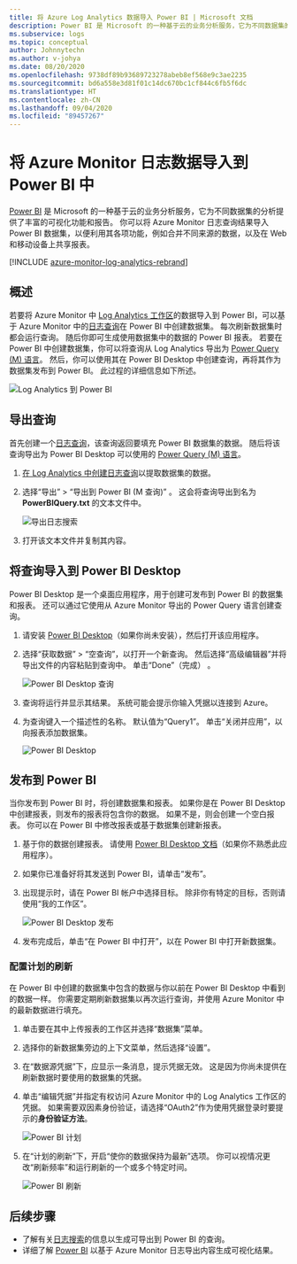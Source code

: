 ```yaml
---
title: 将 Azure Log Analytics 数据导入 Power BI | Microsoft 文档
description: Power BI 是 Microsoft 的一种基于云的业务分析服务，它为不同数据集的分析提供了丰富的可视化功能和报告。  本文介绍如何配置并将 Log Analytics 数据导入 Power BI 且将其配置为自动刷新。
ms.subservice: logs
ms.topic: conceptual
author: Johnnytechn
ms.author: v-johya
ms.date: 08/20/2020
ms.openlocfilehash: 9738df89b93689723278abeb8ef568e9c3ae2235
ms.sourcegitcommit: bd6a558e3d81f01c14dc670bc1cf844c6fb5f6dc
ms.translationtype: HT
ms.contentlocale: zh-CN
ms.lasthandoff: 09/04/2020
ms.locfileid: "89457267"
---
```

# <a name="import-azure-monitor-log-data-into-power-bi"></a>将 Azure Monitor 日志数据导入到 Power BI 中


[Power BI](https://powerbi.microsoft.com/documentation/powerbi-service-get-started/) 是 Microsoft 的一种基于云的业务分析服务，它为不同数据集的分析提供了丰富的可视化功能和报告。  你可以将 Azure Monitor 日志查询结果导入 Power BI 数据集，以便利用其各项功能，例如合并不同来源的数据，以及在 Web 和移动设备上共享报表。

[!INCLUDE [azure-monitor-log-analytics-rebrand](../../../includes/azure-monitor-log-analytics-rebrand.md)]

## <a name="overview"></a>概述
若要将 Azure Monitor 中 [Log Analytics 工作区](manage-access.md)的数据导入到 Power BI，可以基于 Azure Monitor 中的[日志查询](../log-query/log-query-overview.md)在 Power BI 中创建数据集。  每次刷新数据集时都会运行查询。  随后你即可生成使用数据集中的数据的 Power BI 报表。  若要在 Power BI 中创建数据集，你可以将查询从 Log Analytics 导出为 [Power Query (M) 语言](https://docs.microsoft.com/powerquery-m/power-query-m-language-specification)。  然后，你可以使用其在 Power BI Desktop 中创建查询，再将其作为数据集发布到 Power BI。  此过程的详细信息如下所述。

![Log Analytics 到 Power BI](./media/powerbi/overview.png)

## <a name="export-query"></a>导出查询
首先创建一个[日志查询](../log-query/log-query-overview.md)，该查询返回要填充 Power BI 数据集的数据。  随后将该查询导出为 Power BI Desktop 可以使用的 [Power Query (M) 语言](https://docs.microsoft.com/powerquery-m/power-query-m-language-specification)。

1. [在 Log Analytics 中创建日志查询](../log-query/get-started-portal.md)以提取数据集的数据。
2. 选择“导出” > “导出到 Power BI (M 查询)” 。  这会将查询导出到名为 **PowerBIQuery.txt** 的文本文件中。 

    ![导出日志搜索](./media/powerbi/export-analytics.png)

3. 打开该文本文件并复制其内容。

## <a name="import-query-into-power-bi-desktop"></a>将查询导入到 Power BI Desktop
Power BI Desktop 是一个桌面应用程序，用于创建可发布到 Power BI 的数据集和报表。  还可以通过它使用从 Azure Monitor 导出的 Power Query 语言创建查询。 

1. 请安装 [Power BI Desktop](https://powerbi.microsoft.com/desktop/)（如果你尚未安装），然后打开该应用程序。
2. 选择“获取数据” > “空查询”，以打开一个新查询。  然后选择“高级编辑器”并将导出文件的内容粘贴到查询中。 单击“Done”（完成） 。

    ![Power BI Desktop 查询](./media/powerbi/desktop-new-query.png)

5. 查询将运行并显示其结果。  系统可能会提示你输入凭据以连接到 Azure。  
6. 为查询键入一个描述性的名称。  默认值为“Query1”。 单击“关闭并应用”，以向报表添加数据集。

    ![Power BI Desktop](./media/powerbi/desktop-results.png)



## <a name="publish-to-power-bi"></a>发布到 Power BI
当你发布到 Power BI 时，将创建数据集和报表。  如果你是在 Power BI Desktop 中创建报表，则发布的报表将包含你的数据。  如果不是，则会创建一个空白报表。  你可以在 Power BI 中修改报表或基于数据集创建新报表。

1. 基于你的数据创建报表。  请使用 [Power BI Desktop 文档](https://docs.microsoft.com/power-bi/desktop-report-view)（如果你不熟悉此应用程序）。  
1. 如果你已准备好将其发送到 Power BI，请单击“发布”。  
1. 出现提示时，请在 Power BI 帐户中选择目标。  除非你有特定的目标，否则请使用“我的工作区”。

    ![Power BI Desktop 发布](./media/powerbi/desktop-publish.png)

1. 发布完成后，单击“在 Power BI 中打开”，以在 Power BI 中打开新数据集。


### <a name="configure-scheduled-refresh"></a>配置计划的刷新
在 Power BI 中创建的数据集中包含的数据与你以前在 Power BI Desktop 中看到的数据一样。  你需要定期刷新数据集以再次运行查询，并使用 Azure Monitor 中的最新数据进行填充。  

1. 单击要在其中上传报表的工作区并选择“数据集”菜单。 
1. 选择你的新数据集旁边的上下文菜单，然后选择“设置”。 
1. 在“数据源凭据”下，应显示一条消息，提示凭据无效。  这是因为你尚未提供在刷新数据时要使用的数据集的凭据。  
1. 单击“编辑凭据”并指定有权访问 Azure Monitor 中的 Log Analytics 工作区的凭据。 如果需要双因素身份验证，请选择“OAuth2”作为使用凭据登录时要提示的**身份验证方法**。

    ![Power BI 计划](./media/powerbi/powerbi-schedule.png)

5. 在“计划的刷新”下，开启“使你的数据保持为最新”选项。  你可以视情况更改“刷新频率”和运行刷新的一个或多个特定时间。

    ![Power BI 刷新](./media/powerbi/powerbi-schedule-refresh.png)



## <a name="next-steps"></a>后续步骤
* 了解有关[日志搜索](../log-query/log-query-overview.md)的信息以生成可导出到 Power BI 的查询。
* 详细了解 [Power BI](https://powerbi.microsoft.com) 以基于 Azure Monitor 日志导出内容生成可视化结果。

